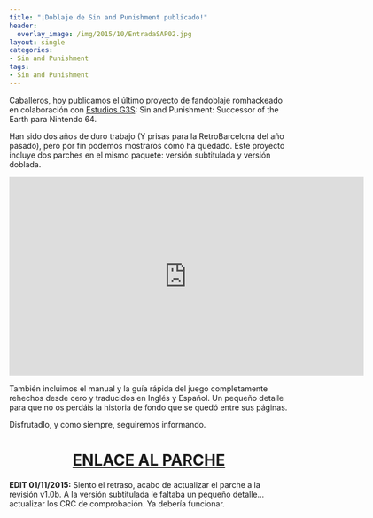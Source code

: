 ```yaml
---
title: "¡Doblaje de Sin and Punishment publicado!"
header:
  overlay_image: /img/2015/10/EntradaSAP02.jpg
layout: single
categories:
- Sin and Punishment
tags:
- Sin and Punishment
---
```

Caballeros, hoy publicamos el último proyecto de fandoblaje romhackeado en colaboración 
con [Estudios G3S](http://www.estudiosg3s.com/): Sin and Punishment: Successor of the 
Earth para Nintendo 64.

Han sido dos años de duro trabajo (Y prisas para la RetroBarcelona del año pasado), pero 
por fin podemos mostraros cómo ha quedado. Este proyecto incluye dos parches en el mismo 
paquete: versión subtitulada y versión doblada.

<center><iframe width="640" height="360" src="https://www.youtube-nocookie.com/embed/32nxXdVDGwY?rel=0" frameborder="0" allow="accelerometer; autoplay; encrypted-media; gyroscope; picture-in-picture" allowfullscreen></iframe></center>

También incluimos el manual y la guía rápida del juego completamente rehechos desde cero 
y traducidos en Inglés y Español. Un pequeño detalle para que no os perdáis la historia de 
fondo que se quedó entre sus páginas.

Disfrutadlo, y como siempre, seguiremos informando.

<h1 style="text-align: center;"><a href="http://tiovictor.romhackhispano.org/sin-and-punishment-n64/descargar/" target="_blank">ENLACE AL PARCHE</a></h1>

**EDIT 01/11/2015:** Siento el retraso, acabo de actualizar el parche a la revisión v1.0b. 
A la versión subtitulada le faltaba un pequeño detalle... actualizar los CRC de comprobación. 
Ya debería funcionar.
